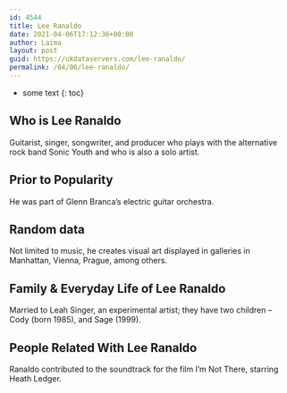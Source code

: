```yaml
---
id: 4544
title: Lee Ranaldo
date: 2021-04-06T17:12:36+00:00
author: Laima
layout: post
guid: https://ukdataservers.com/lee-ranaldo/
permalink: /04/06/lee-ranaldo/
---
```


* some text
{: toc}


## Who is Lee Ranaldo
                  
                  
                  
Guitarist, singer, songwriter, and producer who plays with the alternative rock band Sonic Youth and who is also a solo artist.
                  
              
            
              
            
                
                
                
## Prior to Popularity
                  
                  
                  
He was part of Glenn Branca&#8217;s electric guitar orchestra.
                  
              
            
              
            
                
                
                
## Random data
                  
                  
                  
Not limited to music, he creates visual art displayed in galleries in Manhattan, Vienna, Prague, among others.
                  
              
            
              
            
                
                
                
## Family & Everyday Life of Lee Ranaldo
                  
                  
                  
Married to Leah Singer, an experimental artist; they have two children &#8211; Cody (born 1985), and Sage (1999).
                  
              
            
              
            
                
                
                
## People Related With Lee Ranaldo
                  
                  
                  
Ranaldo contributed to the soundtrack for the film I&#8217;m Not There, starring Heath Ledger.
                  
              
            
              
            
                
              
            
              
              
            
            
              
            
          
          
          